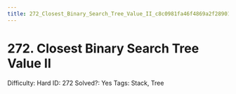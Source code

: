 ```yaml
---
title: 272_Closest_Binary_Search_Tree_Value_II_c8c0981fa46f4869a2f2890192b524a9
---
```


# 272. Closest Binary Search Tree Value II

Difficulty: Hard
ID: 272
Solved?: Yes
Tags: Stack, Tree